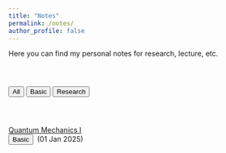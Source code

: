 ```yaml
---
title: "Notes"
permalink: /notes/
author_profile: false
---
```


Here you can find my personal notes for research, lecture, etc.

<p style="margin-bottom: 1.5cm;"></p>
<div id="myBtnContainer">
  <button class="btnz active" onclick="filterSelection('all')"> All </button>
  <button class="btnz" onclick="filterSelection('basic')"> Basic </button>
  <button class="btnz" onclick="filterSelection('research')"> Research </button>
</div>

<p style="margin-bottom: 1.5cm;"></p>

<div class="containerz">
 <div class="filterDiv basic" style="width:100%; margin-bottom: 25px;">
   <a href="https://drive.google.com/file/d/15YL8LhqiwugVIGxr2dfR7MkGw9jhw46J/view?usp=sharing"> Quantum Mechanics I </a><br> 
      <button class="btn--article-red"> Basic </button>&nbsp; (01 Jan 2025) 
 </div>

  
</div>
